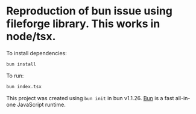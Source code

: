 # Reproduction of bun issue using fileforge library. This works in node/tsx.

To install dependencies:

```bash
bun install
```

To run:

```bash
bun index.tsx
```

This project was created using `bun init` in bun v1.1.26. [Bun](https://bun.sh) is a fast all-in-one JavaScript runtime.
